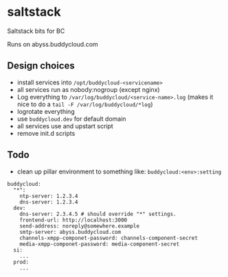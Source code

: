 # saltstack
Saltstack bits for BC

Runs on abyss.buddycloud.com

## Design choices

- install services into `/opt/buddycloud-<servicename>`
- all services run as nobody:nogroup (except nginx)
- Log everything to `/var/log/buddycloud/<service-name>.log` (makes it nice to do a `tail -F /var/log/buddycloud/*log`)
- logrotate everything
- use `buddycloud.dev` for default domain
- all services use and upstart script
- remove init.d scripts

## Todo

- clean up pillar environment to something like: `buddycloud:<env>:setting` 
```
buddycloud:
  "*":
    ntp-server: 1.2.3.4
    dns-server: 1.2.3.4
  dev:
    dns-server: 2.3.4.5 # should override "*" settings.
    frontend-url: http://localhost:3000
    send-address: noreply@somewhere.example
    smtp-server: abyss.buddycloud.com
    channels-xmpp-componet-password: channels-component-secret
    media-xmpp-componet-password: media-component-secret
  si:
    ...
  prod:
    ...
```
